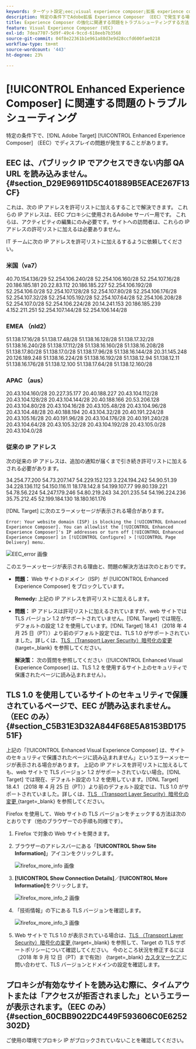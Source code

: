 ```yaml
---
keywords: ターゲット設定;eec;visual experience composer;拡張 experience composer のトラブルシューティング;トラブルシューティング
description: 特定の条件下でAdobe拡張 Experience Composer （EEC）で発生する場合がある問題のトラブルシュ  [!DNL Target]  ティング方法について説明します。
title: Experience Composer の強化に関連する問題をトラブルシューティングする方法
feature: Visual Experience Composer (VEC)
exl-id: 7dea7707-5d9f-49c4-9ccd-618eeb7b3568
source-git-commit: 04f8e22361b1e961a88d3e9d28ccfd600fae0218
workflow-type: tm+mt
source-wordcount: '443'
ht-degree: 23%

---
```


# [!UICONTROL Enhanced Experience Composer] に関連する問題のトラブルシューティング

特定の条件下で、[!DNL Adobe Target] [!UICONTROL Enhanced Experience Composer] （EEC）でディスプレイの問題が発生することがあります。

## EEC は、パブリック IP でアクセスできない内部 QA URL を読み込みません。 {#section_D29E96911D5C401889B5EACE267F13CF}

これは、次の IP アドレスを許可リストに加えるすることで解決できます。 これらの IP アドレスは、EEC プロキシに使用されるAdobe サーバー用です。 これらは、アクティビティの編集にのみ必要です。サイトへの訪問者は、これらの IP アドレスの許可リストに加えるは必要ありません。

IT チームに次の IP アドレスを許可リストに加えるするように依頼してください。

### 米国（va7）

40.70.154.136/29
52.254.106.240/28
52.254.106.160/28
52.254.107.16/28
20.186.185.181
20.22.83.112
20.186.185.227
52.254.106.192/28
52.254.106.0/28
52.254.107.128/28
52.254.107.80/28
52.254.106.176/28
52.254.107.32/28
52.254.105.192/28
52.254.107.64/28
52.254.106.208/28
52.254.107.0/28
52.254.106.224/28
20.14.241.153
20.186.185.239
4.152.211.251
52.254.107.144/28
52.254.106.144/28

### EMEA （nld2）

51.138.17.16/28
51.138.17.48/28
51.138.16.128/28
51.138.17.32/28
51.138.16.240/28
51.138.17.112/28
51.138.16.160/28
51.138.16.208/28
51.138.17.80/28
51.138.17.0/28
51.138.17.96/28
51.138.16.144/28
20.31.145.248
20.126.189.248
51.138.16.224/28
51.138.16.192/28
51.138.12.94
51.138.12.11
51.138.16.176/28
51.138.12.100
51.138.17.64/28
51.138.12.160/28

### APAC （aus）

20.43.104.160/28
20.227.35.177
20.40.188.227
20.43.104.112/28
20.43.104.128/28
20.43.104.144/28
20.40.188.166
20.53.206.128
20.43.104.80/28
20.43.104.16/28
20.43.105.48/28
20.43.104.96/28
20.43.104.48/28
20.40.188.194
20.43.104.32/28
20.40.191.224/28
20.43.105.16/28
20.40.191.96/28
20.43.104.176/28
20.40.191.240/28
20.43.104.64/28
20.43.105.32/28
20.43.104.192/28
20.43.105.0/28
20.43.104.0/28

### 従来の IP アドレス

次の従来の IP アドレスは、追加の通知が届くまで引き続き許可リストに加えるされる必要があります。

34.254.77.200
54.73.207.147
54.229.152.123
3.224.194.242
54.90.51.39
34.228.136.112
54.150.116.11
18.178.142.8
54.199.107.77
99.80.139.221
54.78.56.224
54.247.179.246
54.80.219.243
34.201.235.54
54.196.224.236
35.75.212.45
52.199.184.130
18.180.161.176

[!DNL Target] に次のエラーメッセージが表示される場合があります。

`Error: Your website domain (ISP) is blocking the [!UICONTROL Enhanced Experience Composer]. You can allowlist the [!UICONTROL Enhanced Experience Composer]'s IP addresses or turn off [!UICONTROL Enhanced Experience Composer] in [!UICONTROL Configure] > [!UICONTROL Page Delivery] menu.`

![EEC_error 画像 ](assets/EEC_error.png)

このエラーメッセージが表示される理由と、問題の解決方法は次のとおりです。

* **問題：** Web サイトのドメイン（ISP）が [!UICONTROL Enhanced Experience Composer] をブロックしています。

  **Remedy:** 上記の IP アドレスを許可リストに加えるします。

* **問題：** IP アドレスは許可リストに加えるされていますが、web サイトでは TLS バージョン 1.2 がサポートされていません。[!DNL Target] では現在、デフォルトの設定 1.2 を使用しています。[!DNL Target] 18.4.1 （2018 年 4 月 25 日（PT））より前のデフォルト設定では、TLS 1.0 がサポートされていました。詳しくは、[TLS （Transport Layer Security）暗号化の変更 ](https://experienceleague.adobe.com/docs/target-dev/developer/implementation/tls-transport-layer-security-encryption.html?lang=ja){target=_blank} を参照してください。

  **解決策：** 次の質問を参照してください（[!UICONTROL Enhanced Visual Experience Composer] は、TLS 1.2 を使用するサイト上のセキュリティで保護されたページに読み込まれません）。

## TLS 1.0 を使用しているサイトのセキュリティで保護されているページで、EEC が読み込まれません。（EEC のみ） {#section_C5B31E3D32A844F68E5A8153BD17551F}

上記の「[!UICONTROL Enhanced Visual Experience Composer] は、サイトのセキュリティで保護されたページに読み込まれません」というエラーメッセージが表示される場合があります。 上記の IP アドレスを許可リストに加えるしても、web サイトで TLS バージョン 1.2 がサポートされていない場合。[!DNL Target] では現在、デフォルト設定の 1.2 を使用しています。[!DNL Target] 18.4.1 （2018 年 4 月 25 日（PT））より前のデフォルト設定では、TLS 1.0 がサポートされていました。詳しくは、[TLS （Transport Layer Security）暗号化の変更 ](https://experienceleague.adobe.com/docs/target-dev/developer/implementation/tls-transport-layer-security-encryption.html?lang=ja){target=_blank} を参照してください。

Firefox を使用して、Web サイトの TLS バージョンをチェックする方法は次のとおりです（他のブラウザーでの手順も同様です）。

1. Firefox で対象の Web サイトを開きます。
1. ブラウザーのアドレスバーにある「**[!UICONTROL Show Site Information]**」アイコンをクリックします。

   ![firefox_more_info 画像 ](assets/firefox_more_info.png)

1. **[!UICONTROL Show Connection Details]**／**[!UICONTROL More Information]**&#x200B;をクリックします。

   ![firefox_more_info_2 画像 ](assets/firefox_more_info_2.png)

1. 「技術情報」の下にある TLS バージョンを確認します。

   ![firefox_more_info_3 画像 ](assets/firefox_more_info_3.png)

1. Web サイトで TLS 1.0 が表示されている場合は、[TLS （Transport Layer Security）暗号化の変更 ](https://experienceleague.adobe.com/docs/target-dev/developer/implementation/tls-transport-layer-security-encryption.html?lang=ja){target=_blank} を参照して、Target の TLS サポートポリシーについて確認してください。 今のところ状況を修正するには（2018 年 9 月 12 日（PT）まで有効） {target=_blank} [ カスタマーケア ](/help/main/cmp-resources-and-contact-information.md#reference_ACA3391A00EF467B87930A450050077C) に問い合わせて、TLS バージョンとドメインの設定を確認します。

## プロキシが有効なサイトを読み込む際に、タイムアウトまたは「アクセスが拒否されました」というエラーが表示されます。（EEC のみ） {#section_60CBB9022DC449F593606C0E6252302D}

ご使用の環境でプロキシ IP がブロックされていないことを確認してください。
